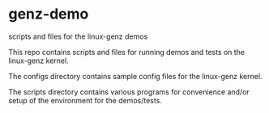 # genz-demo
scripts and files for the linux-genz demos

This repo contains scripts and files for running demos and tests on the linux-genz kernel.

The configs directory contains sample config files for the linux-genz kernel. 

The scripts directory contains various programs for convenience and/or setup of the environment for the demos/tests.

